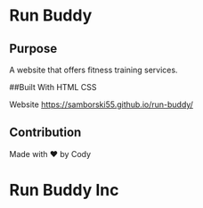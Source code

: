 # Run Buddy

## Purpose
A website that offers fitness training services.

##Built With
HTML
CSS

Website
https://samborski55.github.io/run-buddy/

## Contribution
Made with ❤️ by Cody

# Run Buddy Inc